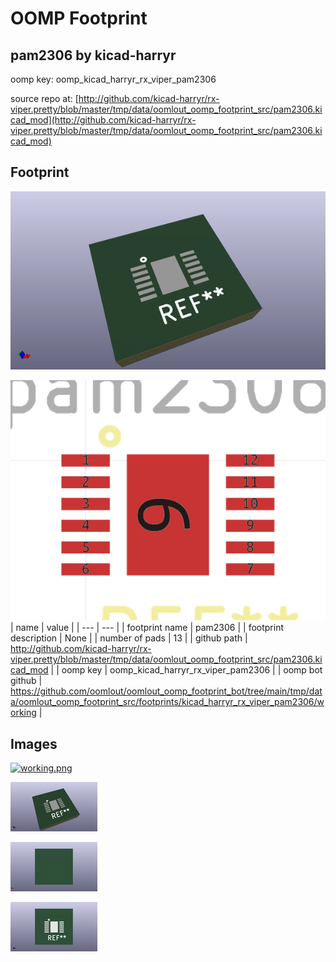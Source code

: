 # OOMP Footprint  
## pam2306  by kicad-harryr  
  
oomp key: oomp_kicad_harryr_rx_viper_pam2306  
  
source repo at: [http://github.com/kicad-harryr/rx-viper.pretty/blob/master/tmp/data/oomlout_oomp_footprint_src/pam2306.kicad_mod](http://github.com/kicad-harryr/rx-viper.pretty/blob/master/tmp/data/oomlout_oomp_footprint_src/pam2306.kicad_mod)  
## Footprint  
  
[![working_kicad_pcb_3d.png](working_kicad_pcb_3d_600.png)](working_kicad_pcb_3d.png)  
  
[![working.png](working_600.png)](working.png)  
| name | value | 
| --- | --- | 
| footprint name | pam2306 | 
| footprint description | None | 
| number of pads | 13 | 
| github path | http://github.com/kicad-harryr/rx-viper.pretty/blob/master/tmp/data/oomlout_oomp_footprint_src/pam2306.kicad_mod | 
| oomp key | oomp_kicad_harryr_rx_viper_pam2306 | 
| oomp bot github | https://github.com/oomlout/oomlout_oomp_footprint_bot/tree/main/tmp/data/oomlout_oomp_footprint_src/footprints/kicad_harryr_rx_viper_pam2306/working | 
## Images  
  
[![working.png](working_140.png)](working.png)  
  
[![working_kicad_pcb_3d.png](working_kicad_pcb_3d_140.png)](working_kicad_pcb_3d.png)  
  
[![working_kicad_pcb_3d_back.png](working_kicad_pcb_3d_back_140.png)](working_kicad_pcb_3d_back.png)  
  
[![working_kicad_pcb_3d_front.png](working_kicad_pcb_3d_front_140.png)](working_kicad_pcb_3d_front.png)  
